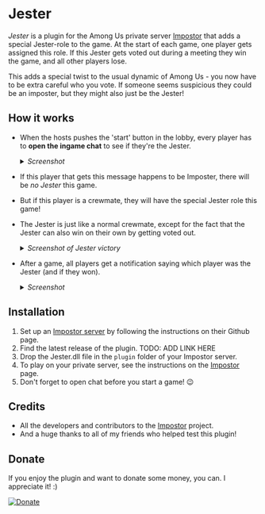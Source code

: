 # Jester
*Jester* is a plugin for the Among Us private server [Impostor](https://github.com/Impostor/Impostor) that adds a special Jester-role to the game. At the start of each game, one player gets assigned this role. If this Jester gets voted out during a meeting they win the game, and all other players lose. 

This adds a special twist to the usual dynamic of Among Us - you now have to be extra careful who you vote. If someone seems suspicious they could be an imposter, but they might also just be the Jester!

## How it works

- When the hosts pushes the 'start' button in the lobby, every player has to **open the ingame chat** to see if they're the Jester.

  <details> 
  <summary><i>Screenshot</i></summary>
   <img src="https://github.com/Maartii/Jester/blob/main/Screenshots/JesterAnnouncement.png" width="500"> 
</details>

- If this player that gets this message happens to be Imposter, there will be *no Jester* this game.
- But if this player is a crewmate, they will have the special Jester role this game!
- The Jester is just like a normal crewmate, except for the fact that the Jester can also win on their own by getting voted out.

  <details> 
  <summary><i>Screenshot of Jester victory</i></summary>
   <img src="https://github.com/Maartii/Jester/blob/main/Screenshots/JesterWin.png" width="500"> 
</details>

- After a game, all players get a notification saying which player was the Jester (and if they won).

  <details> 
  <summary><i>Screenshot</i></summary>
   <img src="https://github.com/Maartii/Jester/blob/main/Screenshots/AfterGame.png" width="500"> 
</details>

## Installation

1. Set up an [Impostor server](https://github.com/Impostor/Impostor) by following the instructions on their Github page.
2. Find the latest release of the plugin. TODO: ADD LINK HERE
3. Drop the Jester.dll file in the `plugin` folder of your Impostor server.
4. To play on your private server, see the instructions on the [Impostor](https://github.com/Impostor/Impostor) page.
5. Don't forget to open chat before you start a game! :wink:

## Credits

- All the developers and contributors to the [Impostor](https://github.com/Impostor/Impostor) project.
- And a huge thanks to all of my friends who helped test this plugin! 

## Donate

If you enjoy the plugin and want to donate some money, you can. I appreciate it! :)

[![Donate](https://img.shields.io/badge/Donate-PayPal-green.svg)](https://www.paypal.com/cgi-bin/webscr?cmd=_donations&business=ZPDMYAHEHSZAY&currency_code=EUR)
